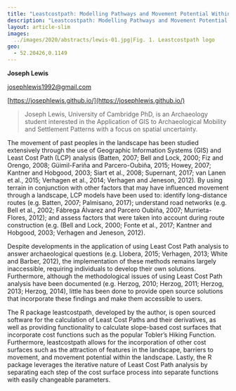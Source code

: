 ```yaml
---
title: "Leastcostpath: Modelling Pathways and Movement Potential Within a Landscape"
description: "Leastcostpath: Modelling Pathways and Movement Potential Within a Landscape"
layout: article-slim
images:
  ../images/2020/abstracts/lewis-01.jpg|Fig. 1. Leastcostpath logo
geo:
  - 52.20426,0.1149 
---
```


**Joseph Lewis**

[josephlewis1992@gmail.com](mailto:josephlewis1992@gmail.com)

[https://josephlewis.github.io/](https://josephlewis.github.io/)

> Joseph Lewis, University of Cambridge PhD, is an Archaeology  student interested in the Application of GIS to Archaeological Mobility and Settlement Patterns with a focus on spatial uncertainty.

The movement of past peoples in the landscape has been studied extensively through the use of Geographic Information Systems (GIS) and Least Cost Path (LCP) analysis (Batten, 2007; Bell and Lock, 2000; Fiz and Orengo, 2008; Güimil-Fariña and Parcero-Oubiña, 2015; Howey, 2007; Kantner and Hobgood, 2003; Siart et al., 2008; Supernant, 2017; van Lanen et al., 2015; Verhagen et al., 2014; Verhagen and Jeneson, 2012). By using terrain in conjunction with other factors that may have influenced movement through a landscape, LCP models have been used to: identify long-distance routes (e.g. Batten, 2007; Palmisano, 2017); understand road networks (e.g. Bell et al., 2002; Fábrega Álvarez and Parcero Oubiña, 2007; Murrieta-Flores, 2012); and assess factors that were taken into account during route construction (e.g. (Bell and Lock, 2000; Fonte et al., 2017; Kantner and Hobgood, 2003; Verhagen and Jeneson, 2012). 

Despite developments in the application of using Least Cost Path analysis to answer archaeological questions (e.g. Llobera, 2015; Verhagen, 2013; White and Barber, 2012), the implementation of these methods remains largely inaccessible, requiring individuals to develop their own solutions. Furthermore, although the methodological issues of using Least Cost Path analysis have been documented (e.g. Herzog, 2010; Herzog, 2011; Herzog, 2013; Herzog, 2014), little has been done to provide open source solutions that incorporate these findings and make them accessible to users.

The R package leastcostpath¸ developed by the author, is open sourced software for the calculation of Least Cost Paths and their derivatives, as well as providing functionality to calculate slope-based cost surfaces that incorporate cost functions such as the popular Tobler’s Hiking Function. Furthermore, leastcostpath allows for the incorporation of other cost surfaces such as the attraction of features in the landscape, barriers to movement, and movement potential within the landscape. Lastly, the R package leverages the iterative nature of Least Cost Path analysis by separating each step of the cost surface process into separate functions with easily changeable parameters.
